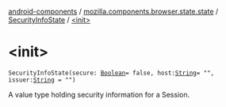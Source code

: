 [android-components](../../index.md) / [mozilla.components.browser.state.state](../index.md) / [SecurityInfoState](index.md) / [&lt;init&gt;](./-init-.md)

# &lt;init&gt;

`SecurityInfoState(secure: `[`Boolean`](https://kotlinlang.org/api/latest/jvm/stdlib/kotlin/-boolean/index.html)` = false, host: `[`String`](https://kotlinlang.org/api/latest/jvm/stdlib/kotlin/-string/index.html)` = "", issuer: `[`String`](https://kotlinlang.org/api/latest/jvm/stdlib/kotlin/-string/index.html)` = "")`

A value type holding security information for a Session.

